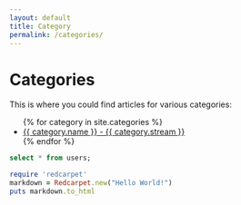 ```yaml
---
layout: default
title: Category
permalink: /categories/
---
```

<h1>Categories</h1>
This is where you could find articles for various categories:
<ul>
    {% for category in site.categories %}
    <li><a href="{{ category.url }}">{{ category.name }} - {{ category.stream }}</a></li>
{% endfor %}
</ul>

```sql
select * from users;
```

```ruby
require 'redcarpet'
markdown = Redcarpet.new("Hello World!")
puts markdown.to_html
```